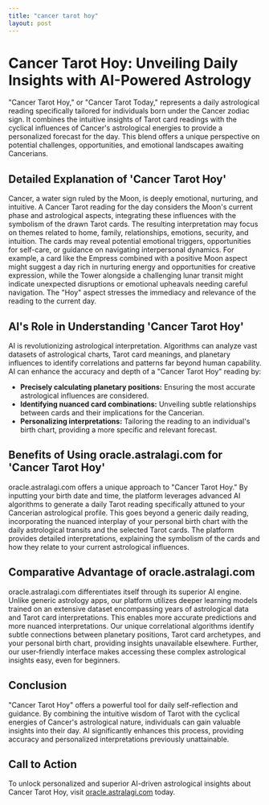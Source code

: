 ```yaml
---
title: "cancer tarot hoy"
layout: post
---
```


# Cancer Tarot Hoy: Unveiling Daily Insights with AI-Powered Astrology

"Cancer Tarot Hoy," or "Cancer Tarot Today," represents a daily astrological reading specifically tailored for individuals born under the Cancer zodiac sign.  It combines the intuitive insights of Tarot card readings with the cyclical influences of Cancer's astrological energies to provide a personalized forecast for the day. This blend offers a unique perspective on potential challenges, opportunities, and emotional landscapes awaiting Cancerians.

## Detailed Explanation of 'Cancer Tarot Hoy'

Cancer, a water sign ruled by the Moon, is deeply emotional, nurturing, and intuitive. A Cancer Tarot reading for the day considers the Moon's current phase and astrological aspects, integrating these influences with the symbolism of the drawn Tarot cards. The resulting interpretation may focus on themes related to home, family, relationships, emotions, security, and intuition. The cards may reveal potential emotional triggers, opportunities for self-care, or guidance on navigating interpersonal dynamics.  For example, a card like the Empress combined with a positive Moon aspect might suggest a day rich in nurturing energy and opportunities for creative expression, while the Tower alongside a challenging lunar transit might indicate unexpected disruptions or emotional upheavals needing careful navigation.  The "Hoy" aspect stresses the immediacy and relevance of the reading to the current day.

## AI's Role in Understanding 'Cancer Tarot Hoy'

AI is revolutionizing astrological interpretation. Algorithms can analyze vast datasets of astrological charts, Tarot card meanings, and planetary influences to identify correlations and patterns far beyond human capability.  AI can enhance the accuracy and depth of a "Cancer Tarot Hoy" reading by:

*   **Precisely calculating planetary positions:** Ensuring the most accurate astrological influences are considered.
*   **Identifying nuanced card combinations:** Unveiling subtle relationships between cards and their implications for the Cancerian.
*   **Personalizing interpretations:** Tailoring the reading to an individual's birth chart, providing a more specific and relevant forecast.


## Benefits of Using oracle.astralagi.com for 'Cancer Tarot Hoy'

oracle.astralagi.com offers a unique approach to "Cancer Tarot Hoy."  By inputting your birth date and time, the platform leverages advanced AI algorithms to generate a daily Tarot reading specifically attuned to your Cancerian astrological profile. This goes beyond a generic daily reading, incorporating the nuanced interplay of your personal birth chart with the daily astrological transits and the selected Tarot cards. The platform provides detailed interpretations, explaining the symbolism of the cards and how they relate to your current astrological influences.


## Comparative Advantage of oracle.astralagi.com

oracle.astralagi.com differentiates itself through its superior AI engine. Unlike generic astrology apps, our platform utilizes deeper learning models trained on an extensive dataset encompassing years of astrological data and Tarot card interpretations. This enables more accurate predictions and more nuanced interpretations. Our unique correlational algorithms identify subtle connections between planetary positions, Tarot card archetypes, and your personal birth chart, providing insights unavailable elsewhere.  Further, our user-friendly interface makes accessing these complex astrological insights easy, even for beginners.

## Conclusion

"Cancer Tarot Hoy" offers a powerful tool for daily self-reflection and guidance. By combining the intuitive wisdom of Tarot with the cyclical energies of Cancer's astrological nature, individuals can gain valuable insights into their day.  AI significantly enhances this process, providing accuracy and personalized interpretations previously unattainable.

## Call to Action

To unlock personalized and superior AI-driven astrological insights about Cancer Tarot Hoy, visit [oracle.astralagi.com](https://oracle.astralagi.com) today.